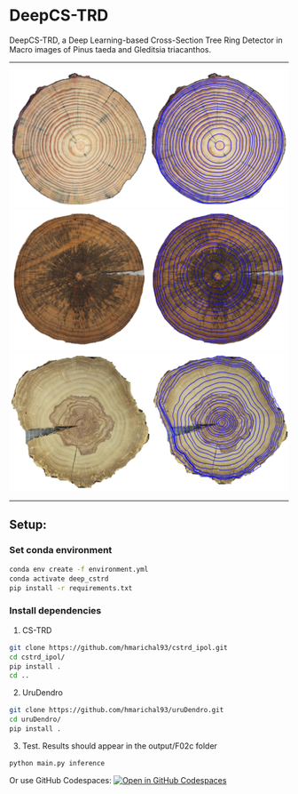 # DeepCS-TRD
DeepCS-TRD, a Deep Learning-based Cross-Section Tree Ring Detector in Macro images of Pinus taeda and Gleditsia triacanthos.

***
<img src="assets/deepCS-TRD_pinus2.png" alt="Example input image and detected tree rings"/>

<img src="assets/deepCS-TRD_pinus.png" alt="Example input image and detected tree rings"/>

<img src="assets/deepCS-TRD_gleditsia.png" alt="Example input image and detected tree rings"/>

***

## Setup:
### Set conda environment 
```bash
conda env create -f environment.yml
conda activate deep_cstrd
pip install -r requirements.txt
```

### Install dependencies
1) CS-TRD
```bash 
git clone https://github.com/hmarichal93/cstrd_ipol.git
cd cstrd_ipol/
pip install .
cd .. 
```
2) UruDendro
```bash
git clone https://github.com/hmarichal93/uruDendro.git
cd uruDendro/
pip install .
```

3) Test. Results should appear in the output/F02c folder
```bash
python main.py inference
```

Or use GitHub Codespaces: [![Open in GitHub Codespaces](https://github.com/codespaces/badge.svg)](https://github.com/codespaces/new?hide_repo_select=true&ref=dev&repo=574937325&machine=standardLinux32gb&location=WestEurope)
